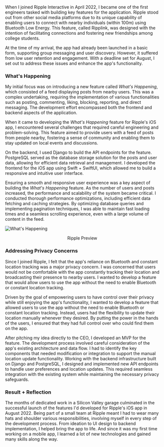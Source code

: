 When I joined Ripple Interactive in April 2022, I became one of the first engineers tasked with building key features for the application. Ripple stood out from other social media platforms due to its unique capability of enabling users to connect with nearby individuals (within 100m) using Bluetooth Low Energy. This feature, called Ripplink, was designed with the intention of facilitating connections and fostering new friendships among college students.

At the time of my arrival, the app had already been launched in a basic form, supporting group messaging and user discovery. However, it suffered from low user retention and engagement. With a deadline set for August, I set out to address these issues and enhance the app's functionality.

### What's Happening

My initial focus was on introducing a new feature called _What's Happening_, which consisted of a feed displaying posts from nearby users. This was a complex undertaking, requiring the implementation of various functionalities such as posting, commenting, liking, blocking, reporting, and direct messaging. The development effort encompassed both the frontend and backend aspects of the application.

When it came to developing the _What's Happening_ feature for Ripple's iOS app, I encountered several challenges that required careful engineering and problem-solving. This feature aimed to provide users with a feed of posts from people nearby, fostering a sense of community and enabling them to stay updated on local events and discussions.

On the backend, I used Django to build the API endpoints for the feature. PostgreSQL served as the database storage solution for the posts and user data, allowing for efficient data retrieval and management. I developed the frontend for the iOS app using Swift + SwiftUI, which allowed me to build a responsive and intuitive user interface.

Ensuring a smooth and responsive user experience was a key aspect of building the _What's Happening_ feature. As the number of users and posts increased, the performance and scalability of the system became critical. I conducted thorough performance optimizations, including efficient data fetching and caching strategies. By optimizing database queries and implementing pagination techniques, I was able to maintain fast loading times and a seamless scrolling experience, even with a large volume of content in the feed.

![What's Happening](https://i.ibb.co/5KCcN3J/demo.png)
<imgcaption> <center> Ripple Preview </center> </imgcaption>

### Addressing Privacy Concerns

Since I joined Ripple, I felt that the app's reliance on Bluetooth and constant location tracking was a major privacy concern. I was concerned that users would not be comfortable with the app constantly tracking their location and broadcasting their presence to nearby users. I wanted to develop a feature that would allow users to use the app without the need to enable Bluetooth or constant location tracking.

Driven by the goal of empowering users to have control over their privacy while still enjoying the app's functionality, I wanted to develop a feature that allowed users to use the app without the need to enable Bluetooth or constant location tracking. Instead, users had the flexibility to update their location manually whenever they desired. By putting the power in the hands of the users, I ensured that they had full control over who could find them on the app.

After pitching my idea directly to the CEO, I developed an MVP for the feature. The development process involved careful consideration of the app's existing architecture and data flow. I had to identify the key components that needed modification or integration to support the manual location update functionality. Working with the backend infrastructure built on Django and PostgreSQL, I designed and implemented new API endpoints to handle user preferences and location updates. This required seamless integration with the existing system while maintaining the necessary privacy safeguards.

### Result + Reflection

The months of dedicated work in a Silicon Valley garage culminated in the successful launch of the features I'd developed for Ripple's iOS app in August 2022. Being part of a small team at Ripple meant I had to wear many hats and shoulder various responsibilities, involving myself in every step of the development process. From ideation to UI design to backend implementation, I helped bring the app to life. And since it was my first time working on a mobile app, I learned a lot of new technologies and gained many skills along the way.
